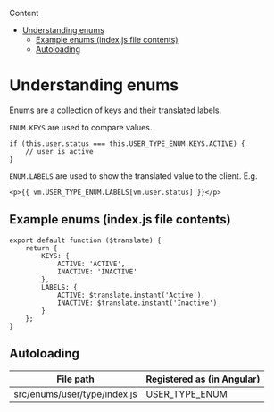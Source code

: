 <!-- START doctoc generated TOC please keep comment here to allow auto update -->
<!-- DON'T EDIT THIS SECTION, INSTEAD RE-RUN doctoc TO UPDATE -->
Content

- [Understanding enums](#understanding-enums)
  - [Example enums (index.js file contents)](#example-enums-indexjs-file-contents)
  - [Autoloading](#autoloading)

<!-- END doctoc generated TOC please keep comment here to allow auto update -->

# Understanding enums

Enums are a collection of keys and their translated labels.

`ENUM.KEYS` are used to compare values.
```
if (this.user.status === this.USER_TYPE_ENUM.KEYS.ACTIVE) {
    // user is active
}
```
`ENUM.LABELS` are used to show the translated value to the client. E.g.

```
<p>{{ vm.USER_TYPE_ENUM.LABELS[vm.user.status] }}</p>
```

## Example enums (index.js file contents)

```
export default function ($translate) {
    return {
        KEYS: {
            ACTIVE: 'ACTIVE',
            INACTIVE: 'INACTIVE'
        },
        LABELS: {
            ACTIVE: $translate.instant('Active'),
            INACTIVE: $translate.instant('Inactive')
        }
    };
}
```


## Autoloading

|File path|Registered as (in Angular)|
|---|---|
|src/enums/user/type/index.js|USER_TYPE_ENUM|
